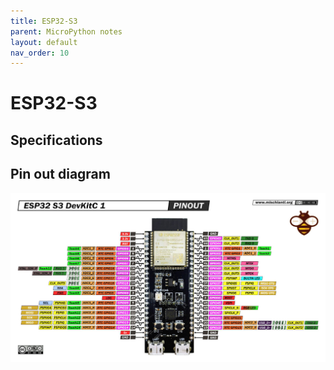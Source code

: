 ```yaml
---
title: ESP32-S3
parent: MicroPython notes
layout: default
nav_order: 10
---
```


# ESP32-S3

## Specifications

## Pin out diagram

![](/docs/micropython/esp32-s3-pinout.jpg)


